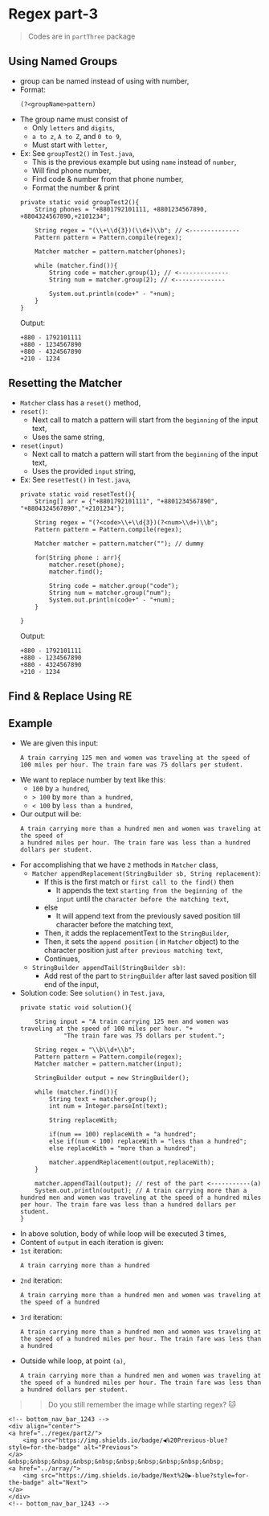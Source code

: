 
# Regex part-3

> Codes are in `partThree` package

## Using Named Groups
- group can be named instead of using with number,
- Format:
  ```
  (?<groupName>pattern)
  ```
- The group name must consist of
  - Only `letters` and `digits`,
  - `a to z`, `A to Z`, and `0 to 9`,
  - Must start with `letter`,
- Ex: See `groupTest2()` in `Test.java`,
  - This is the previous example but using `name` instead of `number`,
  - Will find phone number,
  - Find code & number from that phone number,
  - Format the number & print
  ```
  private static void groupTest2(){
      String phones = "+8801792101111, +8801234567890, +8804324567890,+2101234";
  
      String regex = "(\\+\\d{3})(\\d+)\\b"; // <--------------
      Pattern pattern = Pattern.compile(regex);
  
      Matcher matcher = pattern.matcher(phones);
  
      while (matcher.find()){
          String code = matcher.group(1); // <--------------
          String num = matcher.group(2); // <--------------
  
          System.out.println(code+" - "+num);
      }
  }
  ```
  Output:
  ```
  +880 - 1792101111
  +880 - 1234567890
  +880 - 4324567890
  +210 - 1234
  ```

## Resetting the Matcher
- `Matcher` class has a `reset()` method,
- `reset()`:
  - Next call to match a pattern will start from the `beginning` of the input text,
  - Uses the same string,
- `reset(input)`
  - Next call to match a pattern will start from the `beginning` of the input text,
  - Uses the provided `input` string,
- Ex: See `resetTest()` in `Test.java`,
  ```
  private static void resetTest(){
      String[] arr = {"+8801792101111", "+8801234567890", "+8804324567890","+2101234"};
  
      String regex = "(?<code>\\+\\d{3})(?<num>\\d+)\\b";
      Pattern pattern = Pattern.compile(regex);
  
      Matcher matcher = pattern.matcher(""); // dummy
  
      for(String phone : arr){
          matcher.reset(phone);
          matcher.find();
  
          String code = matcher.group("code");
          String num = matcher.group("num");
          System.out.println(code+" - "+num);
      }
  
  }
  ```
  Output:
  ```
  +880 - 1792101111
  +880 - 1234567890
  +880 - 4324567890
  +210 - 1234
  ```

## Find & Replace Using RE


## Example
- We are given this input:
  ```
  A train carrying 125 men and women was traveling at the speed of 
  100 miles per hour. The train fare was 75 dollars per student.
  ```
- We want to replace number by text like this:
  - `100` by `a hundred`,
  - `> 100` by `more than a hundred`,
  - `< 100` by `less than a hundred`,
- Our output will be:
  ```
  A train carrying more than a hundred men and women was traveling at the speed of 
  a hundred miles per hour. The train fare was less than a hundred dollars per student.
  ```
- For accomplishing that we have `2` methods in `Matcher` class,
  - `Matcher appendReplacement(StringBuilder sb, String replacement)`:
    - If this is the first match or `first call to the find()` then
      - It appends the text `starting from the beginning of the input` until the `character before the matching text`,
    - else
      - It will append text from the previously saved position till character before the matching text,
    - Then, it adds the replacementText to the `StringBuilder`,
    - Then, it sets the `append position` ( in `Matcher` object) to the character position just `after previous matching text`,
    - Continues,
  - `StringBuilder appendTail(StringBuilder sb)`:
    - Add rest of the part to `StringBuilder` after last saved position till end of the input,
- Solution code: See `solution()` in `Test.java`,
  ```
  private static void solution(){
  
      String input = "A train carrying 125 men and women was traveling at the speed of 100 miles per hour. "+
              "The train fare was 75 dollars per student.";
  
      String regex = "\\b\\d+\\b";
      Pattern pattern = Pattern.compile(regex);
      Matcher matcher = pattern.matcher(input);
  
      StringBuilder output = new StringBuilder();
  
      while (matcher.find()){
          String text = matcher.group();
          int num = Integer.parseInt(text);
  
          String replaceWith;
  
          if(num == 100) replaceWith = "a hundred";
          else if(num < 100) replaceWith = "less than a hundred";
          else replaceWith = "more than a hundred";
  
          matcher.appendReplacement(output,replaceWith);
      }
  
      matcher.appendTail(output); // rest of the part <-----------(a)
      System.out.println(output); // A train carrying more than a hundred men and women was traveling at the speed of a hundred miles per hour. The train fare was less than a hundred dollars per student.
  }
  ```
- In above solution, body of while loop will be executed 3 times,
- Content of `output` in each iteration is given:
- `1st` iteration:
  ```
  A train carrying more than a hundred
  ```
- `2nd` iteration:
  ```
  A train carrying more than a hundred men and women was traveling at the speed of a hundred
  ```
- `3rd` iteration:
  ```
  A train carrying more than a hundred men and women was traveling at the speed of a hundred miles per hour. The train fare was less than a hundred
  ```
- Outside while loop, at point `(a)`,
  ```
  A train carrying more than a hundred men and women was traveling at the speed of a hundred miles per hour. The train fare was less than a hundred dollars per student.
  ```

>> Do you still remember the image while starting regex? 🐱


    <!-- bottom_nav_bar_1243 -->
    <div align="center">
    <a href="../regex/part2/">
        <img src="https://img.shields.io/badge/◀%20Previous-blue?style=for-the-badge" alt="Previous">
    </a>
    &nbsp;&nbsp;&nbsp;&nbsp;&nbsp;&nbsp;&nbsp;&nbsp;&nbsp;&nbsp;
    <a href="../array/">
        <img src="https://img.shields.io/badge/Next%20▶-blue?style=for-the-badge" alt="Next">
    </a>
    </div>
    <!-- bottom_nav_bar_1243 -->
    